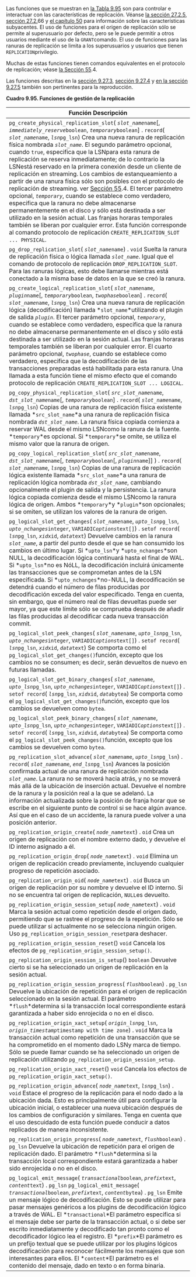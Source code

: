 Las funciones que se muestran en [la Tabla 9.95](https://www.postgresql.org/docs/current/functions-admin.html#FUNCTIONS-REPLICATION-TABLE) son para controlar e interactuar con las características de replicación. Véanse [la sección 27.2.5](https://www.postgresql.org/docs/current/warm-standby.html#STREAMING-REPLICATION), [sección 27.2.](https://www.postgresql.org/docs/current/warm-standby.html#STREAMING-REPLICATION-SLOTS)66 y [el capítulo 50](https://www.postgresql.org/docs/current/replication-origins.html) para información sobre las características subyacentes. El uso de  funciones para el origen de replicación sólo se permite al superusuario  por defecto, pero se le puede permitir a otros usuarios mediante el uso  de la  `GRANT`comando. El uso de funciones para las ranuras de replicación se limita a los superusuarios y usuarios que tienen  `REPLICATION`privilegio.

Muchas de estas funciones tienen comandos equivalentes en el protocolo de replicación; véase [la Sección 55](https://www.postgresql.org/docs/current/protocol-replication.html).4.

Las funciones descritas en la [sección 9.27.3](https://www.postgresql.org/docs/current/functions-admin.html#FUNCTIONS-ADMIN-BACKUP), [sección 9.27.4](https://www.postgresql.org/docs/current/functions-admin.html#FUNCTIONS-RECOVERY-CONTROL) y [en la sección 9.27.5](https://www.postgresql.org/docs/current/functions-admin.html#FUNCTIONS-SNAPSHOT-SYNCHRONIZATION) también son pertinentes para la reproducción.

**Cuadro 9.95. Funciones de gestión de la replicación**

| Función                Descripción                           |
| ------------------------------------------------------------ |
| `pg_create_physical_replication_slot`(   *`slot_name`*`name`[,  *`immediately_reserve`*`boolean`,   *`temporary`*`boolean`] .  `record`(  *`slot_name`*`name`,   *`lsn`*`pg_lsn`)                Crea una nueva ranura de replicación física nombrada *`slot_name`*. El segundo parámetro opcional, cuando `true`, especifica que la  LSNpara esta ranura de replicación se reserva inmediatamente; de lo contrario la  LSNestá reservado en la primera conexión desde un cliente de replicación en  streaming. Los cambios de estanqueamiento a partir de una ranura física  sólo son posibles con el protocolo de replicación de streaming. ver [Sección 55](https://www.postgresql.org/docs/current/protocol-replication.html).4. El tercer parámetro opcional, *`temporary`*, cuando se establece como verdadero, especifica que la ranura no debe  almacenarse permanentemente en el disco y sólo está destinada a ser  utilizado en la sesión actual. Las franjas horaras temporales también se liberan por cualquier error. Esta función corresponde al comando  protocolo de replicación `CREATE_REPLICATION_SLOT ... PHYSICAL`. |
| `pg_drop_replication_slot`(   *`slot_name`*`name`) . `void`                Suelta la ranura de replicación física o lógica llamada *`slot_name`*. Igual que el comando de protocolo de replicación `DROP_REPLICATION_SLOT`. Para las ranuras lógicas, esto debe llamarse mientras está conectado a la misma base de datos en la que se creó la ranura. |
| `pg_create_logical_replication_slot`(  *`slot_name`*`name`,   *`plugin`*`name`[,  *`temporary`*`boolean`,   *`twophase`*`boolean`] .  `record`(  *`slot_name`*`name`,   *`lsn`*`pg_lsn`)                Crea una nueva ranura de replicación lógica (decodificación) llamada  *`slot_name`*utilizando el plugin de salida *`plugin`*. El tercer parámetro opcional, *`temporary`*, cuando se establece como verdadero, especifica que la ranura no debe  almacenarse permanentemente en el disco y sólo está destinada a ser  utilizado en la sesión actual. Las franjas horaras temporales también se liberan por cualquier error. El cuarto parámetro opcional, *`twophase`*, cuando se establece como verdadero, especifica que la decodificación de las transacciones preparadas está habilitada para esta ranura. Una  llamada a esta función tiene el mismo efecto que el comando protocolo de replicación `CREATE_REPLICATION_SLOT ... LOGICAL`. |
| `pg_copy_physical_replication_slot`(  *`src_slot_name`*`name`,   *`dst_slot_name`*`name`[,   *`temporary`*`boolean`] .  `record`(  *`slot_name`*`name`,   *`lsn`*`pg_lsn`)                Copias de una ranura de replicación física existente llamada  *`src_slot_name`*a una ranura de replicación física nombrada *`dst_slot_name`*. La ranura física copiada comienza a reservar WAL desde el mismo  LSNcomo la ranura de la fuente.  *`temporary`*es opcional. Si  *`temporary`*se omite, se utiliza el mismo valor que la ranura de origen. |
| `pg_copy_logical_replication_slot`(  *`src_slot_name`*`name`,   *`dst_slot_name`*`name`[,   *`temporary`*`boolean`[,   *`plugin`*`name`]] ) .  `record`(  *`slot_name`*`name`,   *`lsn`*`pg_lsn`)                Copias de una ranura de replicación lógica existente llamada  *`src_slot_name`*a una ranura de replicación lógica nombrada *`dst_slot_name`*, cambiando opcionalmente el plugin de salida y la persistencia. La ranura lógica copiada comienza desde el mismo  LSNcomo la ranura lógica de origen. Ambos  *`temporary`*y  *`plugin`*son opcionales; si se omiten, se utilizan los valores de la ranura de origen. |
| `pg_logical_slot_get_changes`(  *`slot_name`*`name`,  *`upto_lsn`*`pg_lsn`,  *`upto_nchanges`*`integer`,    `VARIADIC`*`options`*`text[]`) .  `setof record`(  *`lsn`*`pg_lsn`,  *`xid`*`xid`,   *`data`*`text`)                Devuelve cambios en la ranura *`slot_name`*, a partir del punto desde el que se han consumido los cambios en último lugar. Si  *`upto_lsn`*y  *`upto_nchanges`*son NULL, la decodificación lógica continuará hasta el final de WAL. Si  *`upto_lsn`*no es NóLL, la decodificación incluirá únicamente las transacciones que se comprometan antes de la LSN especificada. Si  *`upto_nchanges`*no-NULL, la decodificación se detendrá cuando el número de filas producidas por  decodificación exceda del valor especificado. Tenga en cuenta, sin  embargo, que el número real de filas devueltas puede ser mayor, ya que  este límite sólo se comprueba después de añadir las filas producidas al  decodificar cada nueva transacción commit. |
| `pg_logical_slot_peek_changes`(  *`slot_name`*`name`,  *`upto_lsn`*`pg_lsn`,  *`upto_nchanges`*`integer`,    `VARIADIC`*`options`*`text[]`) .  `setof record`(  *`lsn`*`pg_lsn`,  *`xid`*`xid`,   *`data`*`text`)                Se comporta como el  `pg_logical_slot_get_changes()`función, excepto que los cambios no se consumen; es decir, serán devueltos de nuevo en futuras llamadas. |
| `pg_logical_slot_get_binary_changes`(  *`slot_name`*`name`,  *`upto_lsn`*`pg_lsn`,  *`upto_nchanges`*`integer`,    `VARIADIC`*`options`*`text[]`) .  `setof record`(  *`lsn`*`pg_lsn`,  *`xid`*`xid`,   *`data`*`bytea`)                Se comporta como el  `pg_logical_slot_get_changes()`función, excepto que los cambios se devuelven como `bytea`. |
| `pg_logical_slot_peek_binary_changes`(  *`slot_name`*`name`,  *`upto_lsn`*`pg_lsn`,  *`upto_nchanges`*`integer`,    `VARIADIC`*`options`*`text[]`) .  `setof record`(  *`lsn`*`pg_lsn`,  *`xid`*`xid`,   *`data`*`bytea`)                Se comporta como el  `pg_logical_slot_peek_changes()`función, excepto que los cambios se devuelven como `bytea`. |
| `pg_replication_slot_advance`(  *`slot_name`*`name`,   *`upto_lsn`*`pg_lsn`) .  `record`(  *`slot_name`*`name`,   *`end_lsn`*`pg_lsn`)                Avances la posición confirmada actual de una ranura de replicación nombrada *`slot_name`*. La ranura no se moverá hacia atrás, y no se moverá más allá de la  ubicación de inserción actual. Devuelve el nombre de la ranura y la  posición real a la que se adelanó. La información actualizada sobre la  posición de franja horar que se escribe en el siguiente punto de control si se hace algún avance. Así que en el caso de un accidente, la ranura  puede volver a una posición anterior. |
| `pg_replication_origin_create`(   *`node_name`*`text`) . `oid`                Crea un origen de replicación con el nombre externo dado, y devuelve el ID interno asignado a él. |
| `pg_replication_origin_drop`(   *`node_name`*`text`) . `void`                Elimina un origen de replicación creado previamente, incluyendo cualquier progreso de repetición asociado. |
| `pg_replication_origin_oid`(   *`node_name`*`text`) . `oid`                Busca un origen de replicación por su nombre y devuelve el ID interno. Si no se encuentra tal origen de replicación,  `NULL`es devuelto. |
| `pg_replication_origin_session_setup`(   *`node_name`*`text`) . `void`                Marca la sesión actual como repetición desde el  origen dado, permitiendo que se rastree el progreso de la repetición.  Sólo se puede utilizar si actualmente no se selecciona ningún origen.  Uso  `pg_replication_origin_session_reset`para deshacer. |
| `pg_replication_origin_session_reset`() `void`                Cancela los efectos de `pg_replication_origin_session_setup()`. |
| `pg_replication_origin_session_is_setup`() `boolean`                Devuelve cierto si se ha seleccionado un origen de replicación en la sesión actual. |
| `pg_replication_origin_session_progress`(   *`flush`*`boolean`) . `pg_lsn`                Devuelve la ubicación de repetición para el origen de replicación seleccionado en la sesión actual. El parámetro  *`flush`*determina si la transacción local correspondiente estará garantizada a haber sido enrojecida o no en el disco. |
| `pg_replication_origin_xact_setup`(  *`origin_lsn`*`pg_lsn`,   *`origin_timestamp`*`timestamp with time zone`) . `void`                Marca la transacción actual como repetición de una transacción que se ha comprometido en el momento dado  LSNy marca de tiempo. Sólo se puede llamar cuando se ha seleccionado un origen de replicación utilizando `pg_replication_origin_session_setup`. |
| `pg_replication_origin_xact_reset`() `void`                Cancela los efectos de `pg_replication_origin_xact_setup()`. |
| `pg_replication_origin_advance`(  *`node_name`*`text`,   *`lsn`*`pg_lsn`) . `void`                Estace el progreso de la replicación para el nodo  dado a la ubicación dada. Esto es principalmente útil para configurar la ubicación inicial, o establecer una nueva ubicación después de los  cambios de configuración y similares. Tenga en cuenta que el uso  descuidado de esta función puede conducir a datos replicados de manera  inconsistente. |
| `pg_replication_origin_progress`(  *`node_name`*`text`,   *`flush`*`boolean`) . `pg_lsn`                Devuelve la ubicación de repetición para el origen de replicación dado. El parámetro  *`flush`*determina si la transacción local correspondiente estará garantizada a haber sido enrojecida o no en el disco. |
| `pg_logical_emit_message`(  *`transactional`*`boolean`,  *`prefix`*`text`,   *`content`*`text`) . `pg_lsn`                 `pg_logical_emit_message`(  *`transactional`*`boolean`,  *`prefix`*`text`,   *`content`*`bytea`) . `pg_lsn`                Emite un mensaje lógico de decodificación. Esto se  puede utilizar para pasar mensajes genéricos a los plugins de  decodificación lógico a través de WAL. El  *`transactional`*El parámetro especifica si el mensaje debe ser parte de la transacción  actual, o si debe ser escrito inmediatamente y decodificado tan pronto  como el decodificador lógico lea el registro. El  *`prefix`*El parámetro es un prefijo textual que se puede utilizar por los plugins  lógicos decodificación para reconocer fácilmente los mensajes que son  interesantes para ellos. El  *`content`*El parámetro es el contenido del mensaje, dado en texto o en forma binaria. |
